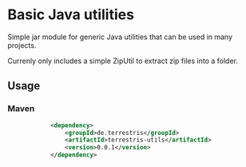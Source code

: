 # Basic Java utilities

Simple jar module for generic Java utilities that can be used in many projects.

Currenly only includes a simple ZipUtil to extract zip files into a folder.

## Usage

### Maven

```xml
            <dependency>
                <groupId>de.terrestris</groupId>
                <artifactId>terrestris-utils</artifactId>
                <version>0.0.1</version>
            </dependency>
```
